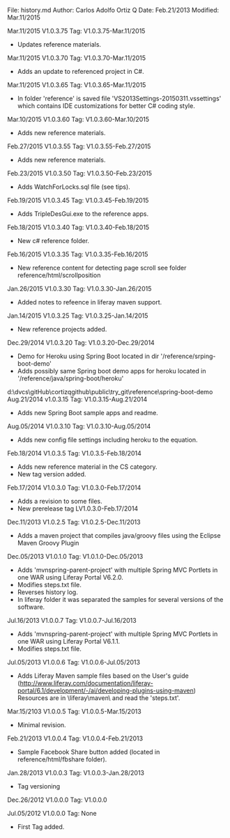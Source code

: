 File:     history.md
Author:   Carlos Adolfo Ortiz Q
Date:     Feb.21/2013
Modified: Mar.11/2015

Mar.11/2015 V1.0.3.75 Tag: V1.0.3.75-Mar.11/2015
- Updates reference materials.

Mar.11/2015 V1.0.3.70 Tag: V1.0.3.70-Mar.11/2015
- Adds an update to referenced project in C#.

Mar.11/2015 V1.0.3.65 Tag: V1.0.3.65-Mar.11/2015
- In folder 'reference' is saved file 'VS2013Settings-20150311.vssettings' which contains IDE 
  customizations for better C# coding style.

Mar.10/2015 V1.0.3.60 Tag: V1.0.3.60-Mar.10/2015
- Adds new reference materials.

Feb.27/2015 V1.0.3.55 Tag: V1.0.3.55-Feb.27/2015
- Adds new reference materials.

Feb.23/2015 V1.0.3.50 Tag: V1.0.3.50-Feb.23/2015
- Adds WatchForLocks.sql file (see tips).

Feb.19/2015 V1.0.3.45 Tag: V1.0.3.45-Feb.19/2015
- Adds TripleDesGui.exe to the reference apps.

Feb.18/2015 V1.0.3.40 Tag: V1.0.3.40-Feb.18/2015
- New c# reference folder.

Feb.16/2015 V1.0.3.35 Tag: V1.0.3.35-Feb.16/2015
- New reference content for detecting page scroll see folder reference/html/scrollposition

Jan.26/2015 V1.0.3.30 Tag: V1.0.3.30-Jan.26/2015
- Added notes to refeence in liferay maven support.

Jan.14/2015 V1.0.3.25 Tag: V1.0.3.25-Jan.14/2015
- New reference projects added.

Dec.29/2014 V1.0.3.20 Tag: V1.0.3.20-Dec.29/2014
- Demo for Heroku using Spring Boot located in dir '/reference/srping-boot-demo'
- Adds possibly same Spring boot demo apps for heroku located in '/reference/java/spring-boot/heroku'

d:\dvcs\gitHub\cortizqgithub\public\try_git\reference\spring-boot-demo\
Aug.21/2014 v1.0.3.15 Tag: V1.0.3.15-Aug.21/2014
- Adds new Spring Boot sample apps and readme.

Aug.05/2014 V1.0.3.10 Tag: V1.0.3.10-Aug.05/2014
- Adds new config file settings including heroku to the equation.

Feb.18/2014 V1.0.3.5 Tag: V1.0.3.5-Feb.18/2014
- Adds new reference material in the CS category.
- New tag version added.

Feb.17/2014 V1.0.3.0 Tag: V1.0.3.0-Feb.17/2014
- Adds a revision to some files. 
- New prerelease tag LV1.0.3.0-Feb.17/2014

Dec.11/2013 V1.0.2.5 Tag: V1.0.2.5-Dec.11/2013
- Adds a maven project that compiles java/groovy files using the Eclipse Maven Groovy Plugin

Dec.05/2013 V1.0.1.0 Tag: V1.0.1.0-Dec.05/2013
- Adds 'mvnspring-parent-project' with multiple Spring MVC Portlets in one WAR using Liferay Portal V6.2.0.
- Modifies steps.txt file.
- Reverses history log.
- In liferay folder it was separated the samples for several versions of the software.

Jul.16/2013 V1.0.0.7 Tag: V1.0.0.7-Jul.16/2013
- Adds 'mvnspring-parent-project' with multiple Spring MVC Portlets in one WAR using Liferay Portal V6.1.1.
- Modifies steps.txt file.

Jul.05/2013 V1.0.0.6 Tag: V1.0.0.6-Jul.05/2013
- Adds Liferay Maven sample files based on the User's guide
  (http://www.liferay.com/documentation/liferay-portal/6.1/development/-/ai/developing-plugins-using-maven)
  Resources are in \liferay\maven\ and read the 'steps.txt'.

Mar.15/2103 V1.0.0.5 Tag: V1.0.0.5-Mar.15/2013
- Minimal revision.

Feb.21/2013 V1.0.0.4 Tag: V1.0.0.4-Feb.21/2013
- Sample Facebook Share button added (located in reference/html/fbshare folder).

Jan.28/2013 V1.0.0.3 Tag: V1.0.0.3-Jan.28/2013
- Tag versioning

Dec.26/2012 V1.0.0.0 Tag: V1.0.0.0

Jul.05/2012 V1.0.0.0 Tag: None
- First Tag added.
